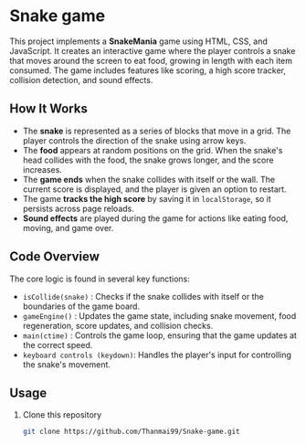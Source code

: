 # Snake game
This project implements a **SnakeMania** game using HTML, CSS, and JavaScript. It creates an interactive game where the player controls a snake that moves around the screen to eat food, growing in length with each item consumed. The game includes features like scoring, a high score tracker, collision detection, and sound effects.

## How It Works
- The **snake** is represented as a series of blocks that move in a grid. The player controls the direction of the snake using arrow keys.
- The **food** appears at random positions on the grid. When the snake's head collides with the food, the snake grows longer, and the score increases.
- The **game ends** when the snake collides with itself or the wall. The current score is displayed, and the player is given an option to restart.
- The game **tracks the high score** by saving it in `localStorage`, so it persists across page reloads.
- **Sound effects** are played during the game for actions like eating food, moving, and game over.

## Code Overview
The core logic is found in several key functions:

- `isCollide(snake)` : Checks if the snake collides with itself or the boundaries of the game board.
- `gameEngine()` : Updates the game state, including snake movement, food regeneration, score updates, and collision checks.
- `main(ctime)` : Controls the game loop, ensuring that the game updates at the correct speed.
- `keyboard controls (keydown)`: Handles the player's input for controlling the snake's movement.

## Usage
1. Clone this repository
   ```bash
   git clone https://github.com/Thanmai99/Snake-game.git
